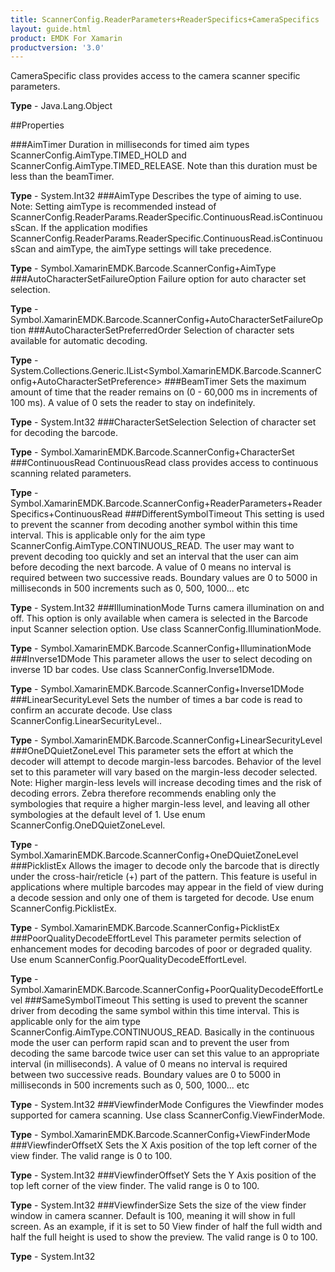 ```yaml
---
title: ScannerConfig.ReaderParameters+ReaderSpecifics+CameraSpecifics
layout: guide.html
product: EMDK For Xamarin 
productversion: '3.0' 
---
```

CameraSpecific class provides access to the camera scanner specific parameters.

**Type** - Java.Lang.Object

##Properties

###AimTimer
Duration in milliseconds for timed aim types ScannerConfig.AimType.TIMED_HOLD and ScannerConfig.AimType.TIMED_RELEASE. Note than this duration must be less than the beamTimer.

**Type** - System.Int32
###AimType
Describes the type of aiming to use.
Note: Setting aimType is recommended instead of ScannerConfig.ReaderParams.ReaderSpecific.ContinuousRead.isContinuousScan. If the application modifies ScannerConfig.ReaderParams.ReaderSpecific.ContinuousRead.isContinuousScan and aimType, the aimType settings will take precedence.

**Type** - Symbol.XamarinEMDK.Barcode.ScannerConfig+AimType
###AutoCharacterSetFailureOption
Failure option for auto character set selection.

**Type** - Symbol.XamarinEMDK.Barcode.ScannerConfig+AutoCharacterSetFailureOption
###AutoCharacterSetPreferredOrder
Selection of character sets available for automatic decoding.

**Type** - System.Collections.Generic.IList<Symbol.XamarinEMDK.Barcode.ScannerConfig+AutoCharacterSetPreference>
###BeamTimer
Sets the maximum amount of time that the reader remains on (0 - 60,000 ms in increments of 100 ms). A value of 0 sets the reader to stay on indefinitely.

**Type** - System.Int32
###CharacterSetSelection
Selection of character set for decoding the barcode.

**Type** - Symbol.XamarinEMDK.Barcode.ScannerConfig+CharacterSet
###ContinuousRead
ContinuousRead class provides access to continuous scanning related parameters.

**Type** - Symbol.XamarinEMDK.Barcode.ScannerConfig+ReaderParameters+ReaderSpecifics+ContinuousRead
###DifferentSymbolTimeout
This setting is used to prevent the scanner from decoding another symbol within this time interval. This is applicable only for the aim type ScannerConfig.AimType.CONTINUOUS_READ. The user may want to prevent decoding too quickly and set an interval that the user can aim before decoding the next barcode. A value of 0 means no interval is required between two successive reads. Boundary values are 0 to 5000 in milliseconds in 500 increments such as 0, 500, 1000... etc

**Type** - System.Int32
###IlluminationMode
Turns camera illumination on and off. This option is only available when camera is selected in the Barcode input Scanner selection option. Use class ScannerConfig.IlluminationMode.

**Type** - Symbol.XamarinEMDK.Barcode.ScannerConfig+IlluminationMode
###Inverse1DMode
This parameter allows the user to select decoding on inverse 1D bar codes. Use class ScannerConfig.Inverse1DMode.

**Type** - Symbol.XamarinEMDK.Barcode.ScannerConfig+Inverse1DMode
###LinearSecurityLevel
Sets the number of times a bar code is read to confirm an accurate decode. Use class ScannerConfig.LinearSecurityLevel..

**Type** - Symbol.XamarinEMDK.Barcode.ScannerConfig+LinearSecurityLevel
###OneDQuietZoneLevel
This parameter sets the effort at which the decoder will attempt to decode margin-less barcodes. Behavior of the level set to this parameter will vary based on the margin-less decoder selected. Note: Higher margin-less levels will increase decoding times and the risk of decoding errors. Zebra therefore recommends enabling only the symbologies that require a higher margin-less level, and leaving all other symbologies at the default level of 1. Use enum ScannerConfig.OneDQuietZoneLevel.

**Type** - Symbol.XamarinEMDK.Barcode.ScannerConfig+OneDQuietZoneLevel
###PicklistEx
Allows the imager to decode only the barcode that is directly under the cross-hair/reticle (+) part of the pattern. This feature is useful in applications where multiple barcodes may appear in the field of view during a decode session and only one of them is targeted for decode. Use enum ScannerConfig.PicklistEx.

**Type** - Symbol.XamarinEMDK.Barcode.ScannerConfig+PicklistEx
###PoorQualityDecodeEffortLevel
This parameter permits selection of enhancement modes for decoding barcodes of poor or degraded quality. Use enum ScannerConfig.PoorQualityDecodeEffortLevel.

**Type** - Symbol.XamarinEMDK.Barcode.ScannerConfig+PoorQualityDecodeEffortLevel
###SameSymbolTimeout
This setting is used to prevent the scanner driver from decoding the same symbol within this time interval. This is applicable only for the aim type ScannerConfig.AimType.CONTINUOUS_READ. Basically in the continuous mode the user can perform rapid scan and to prevent the user from decoding the same barcode twice user can set this value to an appropriate interval (in milliseconds). A value of 0 means no interval is required between two successive reads. Boundary values are 0 to 5000 in milliseconds in 500 increments such as 0, 500, 1000... etc


**Type** - System.Int32
###ViewfinderMode
Configures the Viewfinder modes supported for camera scanning. Use class ScannerConfig.ViewFinderMode.

**Type** - Symbol.XamarinEMDK.Barcode.ScannerConfig+ViewFinderMode
###ViewfinderOffsetX
Sets the X Axis position of the top left corner of the view finder. The valid range is 0 to 100.

**Type** - System.Int32
###ViewfinderOffsetY
Sets the Y Axis position of the top left corner of the view finder. The valid range is 0 to 100.

**Type** - System.Int32
###ViewfinderSize
Sets the size of the view finder window in camera scanner. Default is 100, meaning it will show in full screen. As an example, if it is set to 50 View finder of half the full width and half the full height is used to show the preview. The valid range is 0 to 100.

**Type** - System.Int32
